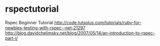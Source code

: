rspectutorial
=============

Rspec Beginner Tutorial
http://code.tutsplus.com/tutorials/ruby-for-newbies-testing-with-rspec--net-21297
http://blog.davidchelimsky.net/blog/2007/05/14/an-introduction-to-rspec-part-i/